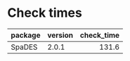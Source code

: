 # Check times

|package |version | check_time|
|:-------|:-------|----------:|
|SpaDES  |2.0.1   |      131.6|


